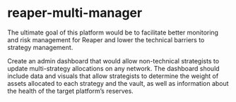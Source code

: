 # reaper-multi-manager

The ultimate goal of this platform would be to facilitate better monitoring and risk management for Reaper and lower the technical barriers to strategy management.

Create an admin dashboard that would allow non-technical strategists to update multi-strategy allocations on any network. The dashboard should include data and visuals that allow strategists to determine the weight of assets allocated to each strategy and the vault, as well as information about the health of the target platform’s reserves.

